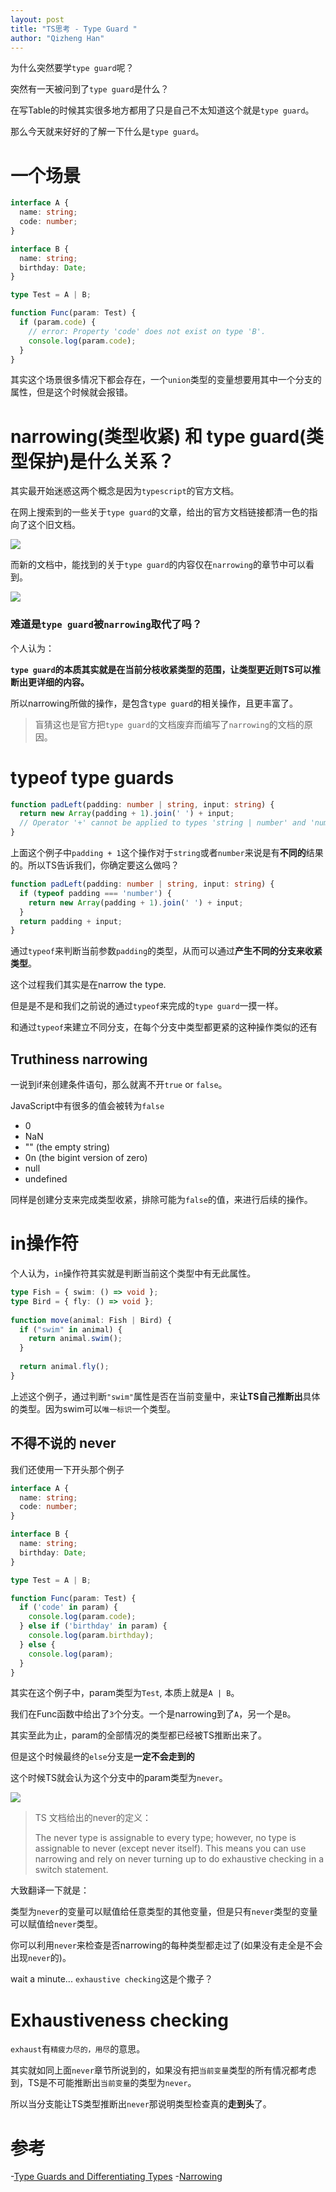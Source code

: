 ```yaml
---
layout: post
title: "TS思考 - Type Guard "
author: "Qizheng Han"
---
```


为什么突然要学`type guard`呢？

突然有一天被问到了`type guard`是什么？

在写Table的时候其实很多地方都用了只是自己不太知道这个就是`type guard`。

那么今天就来好好的了解一下什么是`type guard`。

# 一个场景

```ts
interface A {
  name: string;
  code: number;
}

interface B {
  name: string;
  birthday: Date;
}

type Test = A | B;

function Func(param: Test) {
  if (param.code) {
    // error: Property 'code' does not exist on type 'B'.
    console.log(param.code);
  }
}
```

其实这个场景很多情况下都会存在，一个`union`类型的变量想要用其中一个分支的属性，但是这个时候就会报错。

# narrowing(类型收紧) 和 type guard(类型保护)是什么关系？

其实最开始迷惑这两个概念是因为`typescript`的官方文档。

在网上搜索到的一些关于`type guard`的文章，给出的官方文档链接都清一色的指向了这个旧文档。

![](/assets/img/2021-08-22/oldDoc.png)

而新的文档中，能找到的关于`type guard`的内容仅在`narrowing`的章节中可以看到。

![](/assets/img/2021-08-22/newDoc.png)

### 难道是`type guard`被`narrowing`取代了吗？

个人认为：

**`type guard`的本质其实就是在当前分枝收紧类型的范围，让类型更近则TS可以推断出更详细的内容。**

所以narrowing所做的操作，是包含`type guard`的相关操作，且更丰富了。

> 盲猜这也是官方把`type guard`的文档废弃而编写了`narrowing`的文档的原因。

# typeof type guards

```ts
function padLeft(padding: number | string, input: string) {
  return new Array(padding + 1).join(' ') + input;
  // Operator '+' cannot be applied to types 'string | number' and 'number'.
}
```

上面这个例子中`padding + 1`这个操作对于`string`或者`number`来说是有**不同的**结果的。所以TS告诉我们，你确定要这么做吗？

```ts
function padLeft(padding: number | string, input: string) {
  if (typeof padding === 'number') {
    return new Array(padding + 1).join(' ') + input;
  }
  return padding + input;
}
```

通过`typeof`来判断当前参数`padding`的类型，从而可以通过**产生不同的分支来收紧类型**。

这个过程我们其实是在narrow the type.

但是是不是和我们之前说的通过`typeof`来完成的`type guard`一摸一样。

和通过`typeof`来建立不同分支，在每个分支中类型都更紧的这种操作类似的还有

## Truthiness narrowing

一说到if来创建条件语句，那么就离不开`true` or `false`。

JavaScript中有很多的值会被转为`false`

- 0
- NaN
- "" (the empty string)
- 0n (the bigint version of zero)
- null
- undefined

同样是创建分支来完成类型收紧，排除可能为`false`的值，来进行后续的操作。


# in操作符

个人认为，`in`操作符其实就是判断当前这个类型中有无此属性。

```ts
type Fish = { swim: () => void };
type Bird = { fly: () => void };
 
function move(animal: Fish | Bird) {
  if ("swim" in animal) {
    return animal.swim();
  }
 
  return animal.fly();
}
```

上述这个例子，通过判断`"swim"`属性是否在当前变量中，来**让TS自己推断出**具体的类型。因为swim可以`唯一标识`一个类型。

## 不得不说的 never

我们还使用一下开头那个例子

```ts
interface A {
  name: string;
  code: number;
}

interface B {
  name: string;
  birthday: Date;
}

type Test = A | B;

function Func(param: Test) {
  if ('code' in param) {
    console.log(param.code);
  } else if ('birthday' in param) {
    console.log(param.birthday);
  } else {
    console.log(param);
  }
}
```

其实在这个例子中，param类型为`Test`, 本质上就是`A | B`。

我们在Func函数中给出了`3`个分支。一个是narrowing到了`A`，另一个是`B`。

其实至此为止，param的全部情况的类型都已经被TS推断出来了。

但是这个时候最终的`else`分支是**一定不会走到的**

这个时候TS就会认为这个分支中的param类型为`never`。

![](/assets/img/2021-08-22/never.jpg)

> TS 文档给出的never的定义：
> 
> The never type is assignable to every type; however, no type is assignable to never (except never itself). This means you can use narrowing and rely on never turning up to do exhaustive checking in a switch statement.

大致翻译一下就是：

类型为`never`的变量可以赋值给任意类型的其他变量，但是只有`never`类型的变量可以赋值给`never`类型。

你可以利用`never`来检查是否narrowing的每种类型都走过了(如果没有走全是不会出现`never`的)。

wait a minute... `exhaustive checking`这是个撒子？


# Exhaustiveness checking

`exhaust`有`精疲力尽的，用尽`的意思。

其实就如同上面`never`章节所说到的，如果没有把`当前变量`类型的所有情况都考虑到，TS是不可能推断出`当前变量`的类型为`never`。

所以当分支能让TS类型推断出`never`那说明类型检查真的**走到头**了。

# 参考

-[Type Guards and Differentiating Types](https://www.typescriptlang.org/docs/handbook/advanced-types.html#type-guards-and-differentiating-types)
-[Narrowing](https://www.typescriptlang.org/docs/handbook/2/narrowing.html)

